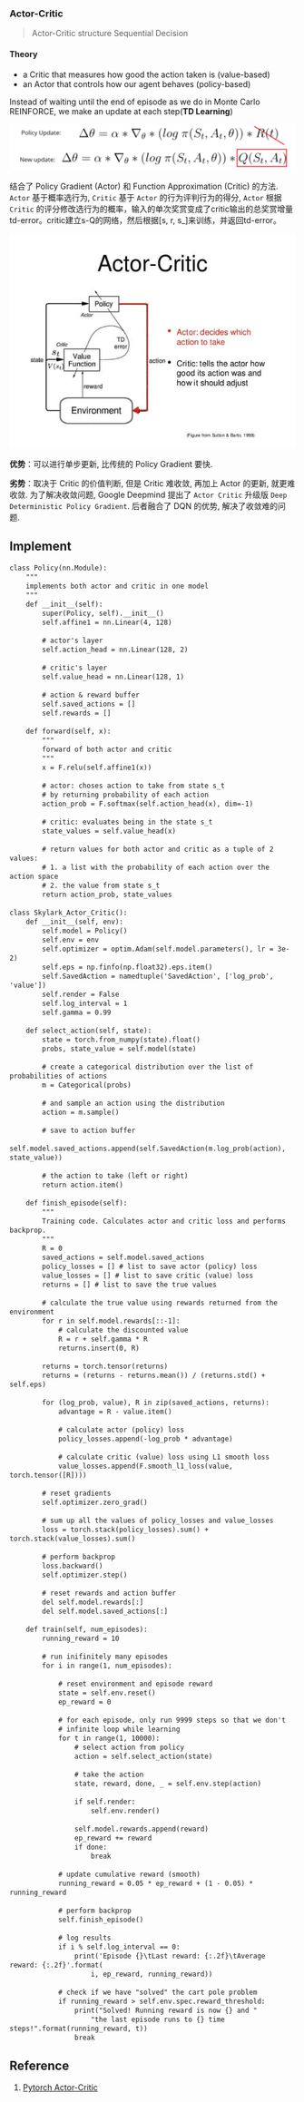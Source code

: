 ### Actor-Critic
> Actor-Critic structure Sequential Decision

#### Theory

- a Critic that measures how good the action taken is (value-based)
- an Actor that controls how our agent behaves (policy-based)

Instead of waiting until the end of episode as we do in Monte Carlo REINFORCE, we make an update at each step(**TD Learning**)

![image-20191205104741531](../img/image-20191205104741531.png)

结合了 Policy Gradient (Actor) 和 Function Approximation (Critic) 的方法. `Actor` 基于概率选行为, `Critic` 基于 `Actor` 的行为评判行为的得分, `Actor` 根据 `Critic` 的评分修改选行为的概率，输入的单次奖赏变成了critic输出的总奖赏增量td-error。critic建立s-Q的网络，然后根据[s, r, s_]来训练，并返回td-error。
 
![](./../img/ac.jpg)

**优势**：可以进行单步更新, 比传统的 Policy Gradient 要快.

**劣势**：取决于 Critic 的价值判断, 但是 Critic 难收敛, 再加上 Actor 的更新, 就更难收敛. 为了解决收敛问题, Google Deepmind 提出了 `Actor Critic` 升级版 `Deep Deterministic Policy Gradient`. 后者融合了 DQN 的优势, 解决了收敛难的问题. 

## Implement
```
class Policy(nn.Module):
    """
    implements both actor and critic in one model
    """
    def __init__(self):
        super(Policy, self).__init__()
        self.affine1 = nn.Linear(4, 128)

        # actor's layer
        self.action_head = nn.Linear(128, 2)

        # critic's layer
        self.value_head = nn.Linear(128, 1)

        # action & reward buffer
        self.saved_actions = []
        self.rewards = []

    def forward(self, x):
        """
        forward of both actor and critic
        """
        x = F.relu(self.affine1(x))

        # actor: choses action to take from state s_t 
        # by returning probability of each action
        action_prob = F.softmax(self.action_head(x), dim=-1)

        # critic: evaluates being in the state s_t
        state_values = self.value_head(x)

        # return values for both actor and critic as a tuple of 2 values:
        # 1. a list with the probability of each action over the action space
        # 2. the value from state s_t 
        return action_prob, state_values

class Skylark_Actor_Critic():
    def __init__(self, env):
        self.model = Policy()
        self.env = env
        self.optimizer = optim.Adam(self.model.parameters(), lr = 3e-2)
        self.eps = np.finfo(np.float32).eps.item()
        self.SavedAction = namedtuple('SavedAction', ['log_prob', 'value'])
        self.render = False
        self.log_interval = 1
        self.gamma = 0.99
    
    def select_action(self, state):
        state = torch.from_numpy(state).float()
        probs, state_value = self.model(state)

        # create a categorical distribution over the list of probabilities of actions
        m = Categorical(probs)

        # and sample an action using the distribution
        action = m.sample()

        # save to action buffer
        self.model.saved_actions.append(self.SavedAction(m.log_prob(action), state_value))

        # the action to take (left or right)
        return action.item()

    def finish_episode(self):
        """
        Training code. Calculates actor and critic loss and performs backprop.
        """
        R = 0
        saved_actions = self.model.saved_actions
        policy_losses = [] # list to save actor (policy) loss
        value_losses = [] # list to save critic (value) loss
        returns = [] # list to save the true values

        # calculate the true value using rewards returned from the environment
        for r in self.model.rewards[::-1]:
            # calculate the discounted value
            R = r + self.gamma * R
            returns.insert(0, R)

        returns = torch.tensor(returns)
        returns = (returns - returns.mean()) / (returns.std() + self.eps)

        for (log_prob, value), R in zip(saved_actions, returns):
            advantage = R - value.item()

            # calculate actor (policy) loss 
            policy_losses.append(-log_prob * advantage)

            # calculate critic (value) loss using L1 smooth loss
            value_losses.append(F.smooth_l1_loss(value, torch.tensor([R])))

        # reset gradients
        self.optimizer.zero_grad()

        # sum up all the values of policy_losses and value_losses
        loss = torch.stack(policy_losses).sum() + torch.stack(value_losses).sum()

        # perform backprop
        loss.backward()
        self.optimizer.step()

        # reset rewards and action buffer
        del self.model.rewards[:]
        del self.model.saved_actions[:]
    
    def train(self, num_episodes):
        running_reward = 10

        # run inifinitely many episodes
        for i in range(1, num_episodes):

            # reset environment and episode reward
            state = self.env.reset()
            ep_reward = 0

            # for each episode, only run 9999 steps so that we don't 
            # infinite loop while learning
            for t in range(1, 10000):
                # select action from policy
                action = self.select_action(state)

                # take the action
                state, reward, done, _ = self.env.step(action)

                if self.render:
                    self.env.render()

                self.model.rewards.append(reward)
                ep_reward += reward
                if done:
                    break

            # update cumulative reward (smooth)
            running_reward = 0.05 * ep_reward + (1 - 0.05) * running_reward

            # perform backprop
            self.finish_episode()

            # log results
            if i % self.log_interval == 0:
                print('Episode {}\tLast reward: {:.2f}\tAverage reward: {:.2f}'.format(
                    i, ep_reward, running_reward))

            # check if we have "solved" the cart pole problem
            if running_reward > self.env.spec.reward_threshold:
                print("Solved! Running reward is now {} and "
                    "the last episode runs to {} time steps!".format(running_reward, t))
                break
```

## Reference 
1. [Pytorch Actor-Critic](https://github.com/pytorch/examples/blob/master/reinforcement_learning/actor_critic.py)